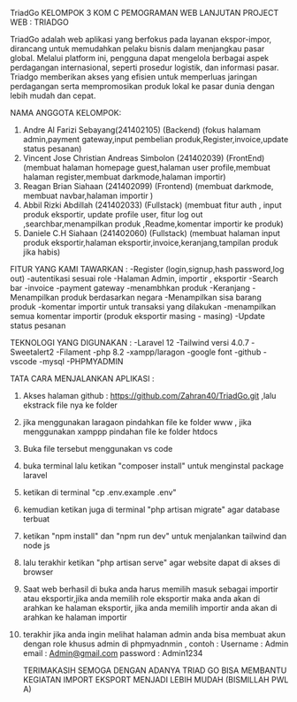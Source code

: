  TriadGo
KELOMPOK 3 KOM C PEMOGRAMAN WEB LANJUTAN
PROJECT WEB : TRIADGO

TriadGo adalah web aplikasi yang berfokus pada layanan ekspor-impor, dirancang untuk memudahkan pelaku bisnis dalam menjangkau pasar global. Melalui platform ini, pengguna dapat mengelola berbagai aspek perdagangan internasional, seperti  prosedur logistik, dan informasi pasar. Triadgo memberikan akses yang efisien untuk memperluas jaringan perdagangan serta mempromosikan produk lokal ke pasar dunia dengan lebih mudah dan cepat.
 
NAMA ANGGOTA KELOMPOK:

1. Andre Al Farizi Sebayang(241402105) (Backend)
 (fokus halamam admin,payment gateway,input pembelian produk,Register,invoice,update status pesanan)
2. Vincent Jose Christian Andreas Simbolon (241402039) (FrontEnd)
 (membuat halaman homepage guest,halaman user profile,membuat halaman register,membuat darkmode,halaman importir)
3. Reagan Brian Siahaan (241402099) (Frontend)
(membuat darkmode, membuat navbar,halaman importir )
4. Abbil Rizki Abdillah (241402033) (Fullstack)
(membuat fitur auth , input produk eksportir, update profile user, fitur log out ,searchbar,menampilkan produk ,Readme,komentar importir ke produk)
5. Daniele C.H Siahaan (241402060) (Fullstack)
(membuat halaman input produk eksportir,halaman eksportir,invoice,keranjang,tampilan produk jika habis)

FITUR YANG KAMI TAWARKAN :
-Register (login,signup,hash password,log out)
-autentikasi sesuai role
-Halaman Admin, importir , eksportir
-Search bar
-invoice
-payment gateway
-menambhkan produk
-Keranjang
-Menampilkan produk berdasarkan negara 
-Menampilkan sisa barang produk
-komentar importir untuk transaksi yang dilakukan
-menampilkan semua komentar importir (produk eksportir masing - masing)
-Update status pesanan

TEKNOLOGI YANG DIGUNAKAN :
-Laravel 12
-Tailwind versi 4.0.7
-Sweetalert2
-Filament
-php 8.2
-xampp/laragon
-google font
-github
-vscode
-mysql
-PHPMYADMIN

TATA CARA MENJALANKAN APLIKASI :
1. Akses halaman github : https://github.com/Zahran40/TriadGo.git ,lalu ekstrack file nya ke folder
2. jika menggunakan laragaon pindahkan file ke folder www , jika menggunakan xamppp pindahan file ke folder htdocs
3. Buka file tersebut menggunakan vs code
4. buka terminal lalu ketikan "composer install" untuk menginstal package laravel
5. ketikan di terminal "cp .env.example .env"
6. kemudian ketikan juga di terminal "php artisan migrate" agar database terbuat
7. ketikan "npm install" dan "npm run dev" untuk menjalankan tailwind dan node js
8. lalu terakhir ketikan "php artisan serve" agar website dapat di akses di browser
9. Saat web berhasil di buka anda harus memilih masuk sebagai importir atau eksportir,jika anda memilih role eksportir maka anda akan di arahkan ke halaman eksportir, jika anda memilih importir anda akan di arahkan ke halaman importir
10. terakhir jika anda ingin melihat halaman admin anda bisa membuat akun dengan role khusus admin di phpmyadnmin , contoh :
    Username : Admin
    email : Admin@gmail.com
    password : Admin1234


    TERIMAKASIH SEMOGA DENGAN ADANYA TRIAD GO BISA MEMBANTU KEGIATAN IMPORT EKSPORT MENJADI LEBIH MUDAH
    (BISMILLAH PWL A)








